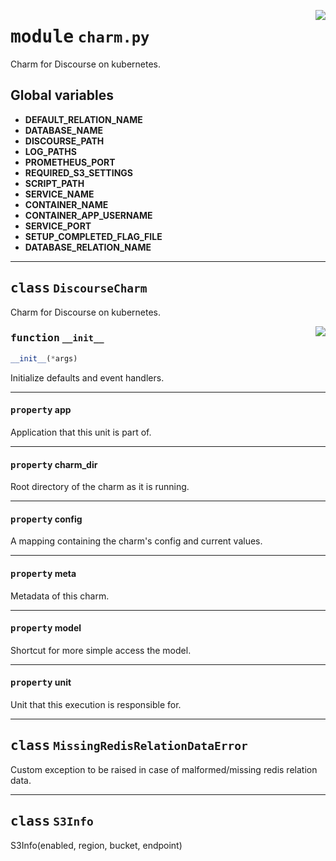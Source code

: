 <!-- markdownlint-disable -->

<a href="../src/charm.py#L0"><img align="right" style="float:right;" src="https://img.shields.io/badge/-source-cccccc?style=flat-square"></a>

# <kbd>module</kbd> `charm.py`
Charm for Discourse on kubernetes. 

**Global variables**
---------------
- **DEFAULT_RELATION_NAME**
- **DATABASE_NAME**
- **DISCOURSE_PATH**
- **LOG_PATHS**
- **PROMETHEUS_PORT**
- **REQUIRED_S3_SETTINGS**
- **SCRIPT_PATH**
- **SERVICE_NAME**
- **CONTAINER_NAME**
- **CONTAINER_APP_USERNAME**
- **SERVICE_PORT**
- **SETUP_COMPLETED_FLAG_FILE**
- **DATABASE_RELATION_NAME**


---

## <kbd>class</kbd> `DiscourseCharm`
Charm for Discourse on kubernetes. 

<a href="../src/charm.py#L92"><img align="right" style="float:right;" src="https://img.shields.io/badge/-source-cccccc?style=flat-square"></a>

### <kbd>function</kbd> `__init__`

```python
__init__(*args)
```

Initialize defaults and event handlers. 


---

#### <kbd>property</kbd> app

Application that this unit is part of. 

---

#### <kbd>property</kbd> charm_dir

Root directory of the charm as it is running. 

---

#### <kbd>property</kbd> config

A mapping containing the charm's config and current values. 

---

#### <kbd>property</kbd> meta

Metadata of this charm. 

---

#### <kbd>property</kbd> model

Shortcut for more simple access the model. 

---

#### <kbd>property</kbd> unit

Unit that this execution is responsible for. 




---

## <kbd>class</kbd> `MissingRedisRelationDataError`
Custom exception to be raised in case of malformed/missing redis relation data. 





---

## <kbd>class</kbd> `S3Info`
S3Info(enabled, region, bucket, endpoint) 





